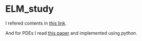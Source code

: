 # ELM_study

I refered contents in [this link](https://github.com/5663015/elm). 

And for PDEs I read [this paper](https://www.sciencedirect.com/science/article/pii/S0925231221009140) and implemented using *python*.
